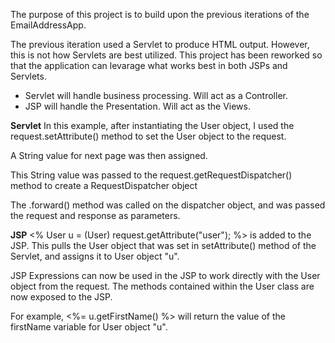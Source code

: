The purpose of this project is to build upon the previous iterations of the EmailAddressApp.

The previous iteration used a Servlet to produce HTML output. However, this is not how Servlets are best
utilized. This project has been reworked so that the application can levarage what works best in both
JSPs and Servlets.

* Servlet will handle business processing. Will act as a Controller.
* JSP will handle the Presentation. Will act as the Views.


**Servlet**
In this example, after instantiating the User object, I used the request.setAttribute() method to set the 
User object to the request.

A String value for next page was then assigned. 

This String value was passed to the request.getRequestDispatcher() method to create a RequestDispatcher 
object

The .forward() method was called on the dispatcher object, and was passed the request and response as 
parameters.

**JSP**
<% User u = (User) request.getAttribute("user"); %> is added to the JSP. This pulls the User object that
was set in setAttribute() method of the Servlet, and assigns it to User object "u".

JSP Expressions can now be used in the JSP to work directly with the User object from the request. The
methods contained within the User class are now exposed to the JSP.

For example, <%= u.getFirstName() %> will return the value of the firstName variable for User object "u".
